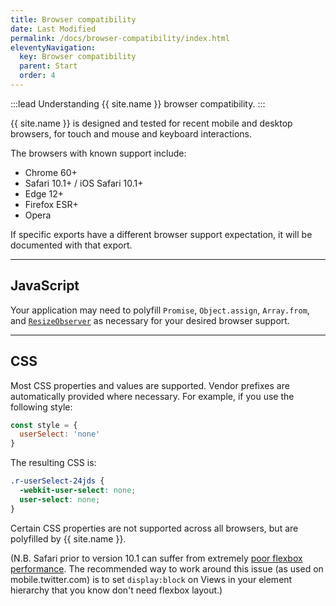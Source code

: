 ```yaml
---
title: Browser compatibility
date: Last Modified
permalink: /docs/browser-compatibility/index.html
eleventyNavigation:
  key: Browser compatibility
  parent: Start
  order: 4
---
```


:::lead
Understanding {{ site.name }} browser compatibility.
:::

{{ site.name }} is designed and tested for recent mobile and desktop browsers, for touch and mouse and keyboard interactions.

The browsers with known support include:

* Chrome 60+
* Safari 10.1+ / iOS Safari 10.1+
* Edge 12+
* Firefox ESR+
* Opera

If specific exports have a different browser support expectation, it will be documented with that export.

---

## JavaScript

Your application may need to polyfill `Promise`, `Object.assign`, `Array.from`, and [`ResizeObserver`](https://github.com/que-etc/resize-observer-polyfill) as necessary for your desired browser support.

---

## CSS

Most CSS properties and values are supported. Vendor prefixes are automatically provided where necessary. For example, if you use the following style:

```js
const style = {
  userSelect: 'none'
}
```

The resulting CSS is:

```css
.r-userSelect-24jds {
  -webkit-user-select: none;
  user-select: none;
}
```

Certain CSS properties are not supported across all browsers, but are polyfilled by {{ site.name }}.

(N.B. Safari prior to version 10.1 can suffer from extremely [poor flexbox performance](https://bugs.webkit.org/show_bug.cgi?id=150445). The recommended way to work around this issue (as used on mobile.twitter.com) is to set `display:block` on Views in your element hierarchy that you know don't need flexbox layout.)
